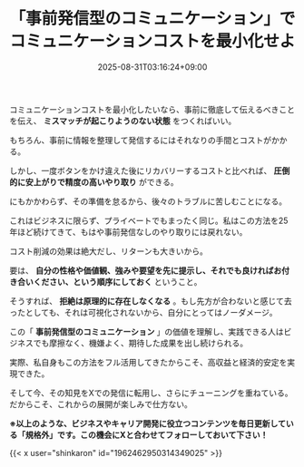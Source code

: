 ﻿---
title: "「事前発信型のコミュニケーション」でコミュニケーションコストを最小化せよ"
date: 2025-08-31T03:16:24+09:00
draft: false
---

コミュニケーションコストを最小化したいなら、事前に徹底して伝えるべきことを伝え、 **ミスマッチが起こりようのない状態** をつくればいい。

もちろん、事前に情報を整理して発信するにはそれなりの手間とコストがかかる。

しかし、一度ボタンをかけ違えた後にリカバリーするコストと比べれば、 **圧倒的に安上がりで精度の高いやり取り** ができる。

にもかかわらず、その準備を怠るから、後々のトラブルに苦しむことになる。

これはビジネスに限らず、プライベートでもまったく同じ。私はこの方法を25年ほど続けてきて、もはや事前発信なしのやり取りには戻れない。

コスト削減の効果は絶大だし、リターンも大きいから。

要は、 **自分の性格や価値観、強みや要望を先に提示し、それでも良ければお付き合いください、という順序にしておく** ということ。

そうすれば、 **拒絶は原理的に存在しなくなる** 。もし先方が合わないと感じて去ったとしても、それは可視化されないから、自分にとってはノーダメージ。

この「 **事前発信型のコミュニケーション** 」の価値を理解し、実践できる人はビジネスでも摩擦なく、機嫌よく、期待した成果を出し続けられる。

実際、私自身もこの方法をフル活用してきたからこそ、高収益と経済的安定を実現できた。

そして今、その知見をXでの発信に転用し、さらにチューニングを重ねている。だからこそ、これからの展開が楽しみで仕方ない。



**※以上のような、ビジネスやキャリア開発に役立つコンテンツを毎日更新している「規格外」です。この機会にXと合わせてフォローしておいて下さい！**



{{< x user="shinkaron" id="1962462950314349025" >}}